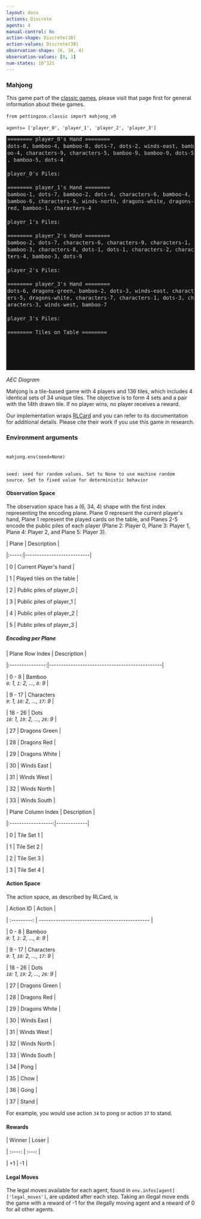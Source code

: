 ```yaml
---
layout: docu
actions: Discrete
agents: 4
manual-control: No
action-shape: Discrete(38)
action-values: Discrete(38)
observation-shape: (6, 34, 4)
observation-values: [0, 1]
num-states: 10^121
---
```

### Mahjong



This game part of the [classic games](../classic), please visit that page first for general information about these games.





`from pettingzoo.classic import mahjong_v0`



`agents= ['player_0', 'player_1', 'player_2', 'player_3']`



![](classic_mahjong.gif)



*AEC Diagram*



Mahjong is a tile-based game with 4 players and 136 tiles, which includes 4 identical sets of 34 unique tiles. The objective is to form 4 sets and a pair with the 14th drawn tile. If no player wins, no player receives a reward.



Our implementation wraps [RLCard](http://rlcard.org/games.html#mahjong) and you can refer to its documentation for additional details. Please cite their work if you use this game in research.





### Environment arguments



```

mahjong.env(seed=None)

```



```

seed: seed for random values. Set to None to use machine random source. Set to fixed value for deterministic behavior

```



#### Observation Space



The observation space has a (6, 34, 4) shape with the first index representing the encoding plane. Plane 0 represent the current player's hand, Plane 1 represent the played cards on the table, and Planes 2-5 encode the public piles of each player (Plane 2: Player 0, Plane 3: Player 1, Plane 4: Player 2, and Plane 5: Player 3).



| Plane | Description               |

|:-----:|---------------------------|

|   0   | Current Player's hand     |

|   1   | Played tiles on the table |

|   2   | Public piles of player_0  |

|   3   | Public piles of player_1  |

|   4   | Public piles of player_2  |

|   5   | Public piles of player_3  |



##### Encoding per Plane



| Plane Row Index | Description                                   |

|:---------------:|-----------------------------------------------|

|      0 - 8      | Bamboo<br>_`0`: 1, `1`: 2, ..., `8`: 9_       |

|      9 - 17     | Characters<br>_`9`: 1, `10`: 2, ..., `17`: 9_ |

|     18 - 26     | Dots<br>_`18`: 1, `19`: 2, ..., `26`: 9_      |

|        27       | Dragons Green                                 |

|        28       | Dragons Red                                   |

|        29       | Dragons White                                 |

|        30       | Winds East                                    |

|        31       | Winds West                                    |

|        32       | Winds North                                   |

|        33       | Winds South                                   |



| Plane Column Index | Description |

|:------------------:|-------------|

|          0         | Tile Set 1  |

|          1         | Tile Set 2  |

|          2         | Tile Set 3  |

|          3         | Tile Set 4  |



#### Action Space



The action space, as described by RLCard, is



| Action ID   | Action                                         |

| :---------: | ---------------------------------------------- |

| 0 - 8       | Bamboo<br>_`0`: 1, `1`: 2, ..., `8`: 9_        |

| 9 - 17      | Characters<br>_`9`: 1, `10`: 2, ..., `17`: 9_  |

| 18 - 26     | Dots<br>_`18`: 1, `19`: 2, ..., `26`: 9_       |

| 27          | Dragons Green                                  |

| 28          | Dragons Red                                    |

| 29          | Dragons White                                  |

| 30          | Winds East                                     |

| 31          | Winds West                                     |

| 32          | Winds North                                    |

| 33          | Winds South                                    |

| 34          | Pong                                           |

| 35          | Chow                                           |

| 36          | Gong                                           |

| 37          | Stand                                          |



For example, you would use action `34` to pong or action `37` to stand.



#### Rewards



| Winner | Loser |

| :----: | :---: |

| +1     | -1    |



#### Legal Moves



The legal moves available for each agent, found in `env.infos[agent]['legal_moves']`, are updated after each step. Taking an illegal move ends the game with a reward of -1 for the illegally moving agent and a reward of 0 for all other agents.
